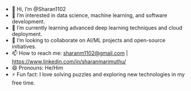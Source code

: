 - 👋 Hi, I’m @Sharan1102
- 👀 I’m interested in data science, machine learning, and software development.
- 🌱 I’m currently learning advanced deep learning techniques and cloud deployment.
- 💞️ I’m looking to collaborate on AI/ML projects and open-source initiatives.
- 📫 How to reach me: sharanm1102@gmail.com | https://www.linkedin.com/in/sharanmarimuthu/
- 😄 Pronouns: He/Him
- ⚡ Fun fact: I love solving puzzles and exploring new technologies in my free time.



